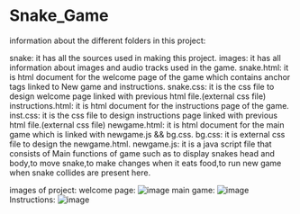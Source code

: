 ﻿# Snake_Game

information about the different folders in this project:

snake: it has all the sources used in making this project.
  images: it has all information about images and audio tracks used in the game.
  snake.html: it is html document for the welcome page of the game which contains anchor tags linked to New game and instructions.
  snake.css: it is the css file to design welcome page linked with previous html file.(external css file)
  instructions.html: it is html document for the instructions page of the game.
  inst.css: it is the css file to design instructions page linked with previous html file.(external css file)
  newgame.html: it is html document for the main game which is linked with newgame.js && bg.css.
  bg.css: it is external css file to design the newgame.html. 
  newgame.js: it is a java script file that consists of Main functions of game such as to display snakes head and body,to move snake,to make changes when it eats food,to               run new game when snake collides are present here.  
  
 images of project:
 welcome page:
  ![image](https://user-images.githubusercontent.com/109504849/182605921-9d541613-3f29-4b7b-a922-b07d0e454520.png)
 main game:
  ![image](https://user-images.githubusercontent.com/109504849/182606334-e3b98338-e7bb-4a1b-920d-38ac3fc37561.png)
 Instructions:
  ![image](https://user-images.githubusercontent.com/109504849/182606508-5d8b1c49-0e54-4a9a-a308-2dd14da9f123.png)
